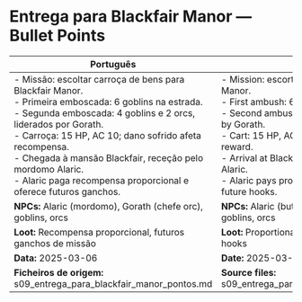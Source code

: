# Entrega para Blackfair Manor — Bullet Points

| Português                                                                                                                                                                                                                                                                                                                                                                  | English                                                                                                                                                                                                                                                                                                                                     |
| -------------------------------------------------------------------------------------------------------------------------------------------------------------------------------------------------------------------------------------------------------------------------------------------------------------------------------------------------------------------------- | ------------------------------------------------------------------------------------------------------------------------------------------------------------------------------------------------------------------------------------------------------------------------------------------------------------------------------------------- |
| - Missão: escoltar carroça de bens para Blackfair Manor.<br>- Primeira emboscada: 6 goblins na estrada.<br>- Segunda emboscada: 4 goblins e 2 orcs, liderados por Gorath.<br>- Carroça: 15 HP, AC 10; dano sofrido afeta recompensa.<br>- Chegada à mansão Blackfair, receção pelo mordomo Alaric.<br>- Alaric paga recompensa proporcional e oferece futuros ganchos.<br> | - Mission: escort a cart of goods to Blackfair Manor.<br>- First ambush: 6 goblins on the road.<br>- Second ambush: 4 goblins and 2 orcs, led by Gorath.<br>- Cart: 15 HP, AC 10; damage affects final reward.<br>- Arrival at Blackfair Manor, greeted by butler Alaric.<br>- Alaric pays proportional reward and offers future hooks.<br> |
| **NPCs:** Alaric (mordomo), Gorath (chefe orc), goblins, orcs                                                                                                                                                                                                                                                                                                              | **NPCs:** Alaric (butler), Gorath (orc chief), goblins, orcs                                                                                                                                                                                                                                                                                |
| **Loot:** Recompensa proporcional, futuros ganchos de missão                                                                                                                                                                                                                                                                                                               | **Loot:** Proportional reward, future mission hooks                                                                                                                                                                                                                                                                                         |
| **Data:** 2025-03-06                                                                                                                                                                                                                                                                                                                                                       | **Date:** 2025-03-06                                                                                                                                                                                                                                                                                                                        |
| **Ficheiros de origem:** s09_entrega_para_blackfair_manor_pontos.md                                                                                                                                                                                                                                                                                                        | **Source files:** s09_entrega_para_blackfair_manor_pontos.md                                                                                                                                                                                                                                                                                |
